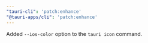 ```yaml
---
"tauri-cli": 'patch:enhance'
"@tauri-apps/cli": 'patch:enhance'
---
```


Added `--ios-color` option to the `tauri icon` command.
